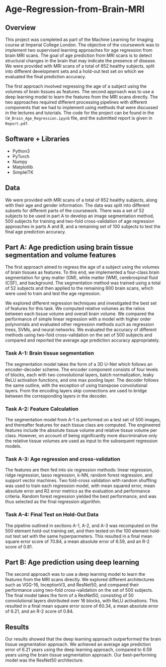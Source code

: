 # Age-Regression-from-Brain-MRI
## Overview
This project was completed as part of the Machine Learning for Imaging course at Imperial College London. The objective of the coursework was to implement two supervised learning approaches for age regression from brain MRI scans. The goal of age prediction from MRI scans is to detect structural changes in the brain that may indicate the presence of disease. We were provided with MRI scans of a total of 652 healthy subjects, split into different development sets and a hold-out test set on which we evaluated the final prediction accuracy.

The first approach involved regressing the age of a subject using the volumes of brain tissues as features. The second approach was to use a deep learning model to learn the features from the MRI scans directly. The two approaches required different processing pipelines with different components that we had to implement using methods that were discussed in the lectures and tutorials. The code for the project can be found in the `CW_Brain_Age_Regression.ipynb` file, and the submitted report is given in `Report.pdf`.

## Software + Libraries
* Python3
* PyTorch
* Numpy
* Matplotlib
* SimpleITK

## Data
We were provided with MRI scans of a total of 652 healthy subjects, along with their age and gender information. The data was split into different subsets for different parts of the coursework. There was a set of 52 subjects to be used in part A to develop an image segmentation method, 500 subjects for training and two-fold cross-validation of age regression approaches in parts A and B, and a remaining set of 100 subjects to test the final age prediction accuracy.

## Part A: Age prediction using brain tissue segmentation and volume features
The first approach aimed to regress the age of a subject using the volumes of brain tissues as features. To this end, we implemented a four-class brain segmentation for grey matter (GM), white matter (WM), cerebrospinal fluid (CSF), and background. The segmentation method was trained using a total of 52 subjects and then applied to the remaining 600 brain scans, which were used to train and test the age regression.

We explored different regression techniques and investigated the best set of features for this task. We computed relative volumes as the ratios between each tissue volume and overall brain volume. We compared the performance of simple linear regression with a model with higher order polynomials and evaluated other regression methods such as regression trees, SVMs, and neural networks. We evaluated the accuracy of different methods using two-fold cross-validation on the set of 500 subjects and compared and reported the average age prediction accuracy appropriately.

### Task A-1: Brain tissue segmentation
The segmentation model takes the form of a 3D U-Net which follows an encoder-decoder scheme. The encoder component consists of four levels of blocks, each with two convolutional layers, batch normalization, leaky ReLU activation functions, and one max pooling layer. The decoder follows the same outline, with the exception of using transpose convolutional layers. From the encoding layers skip connections are used to bridge between the corresponding layers in the decoder.

### Task A-2: Feature Calculation
The segmentation model from A-1 is performed on a test set of 500 images, and thereafter features for each tissue class are computed. The engineered features include the absolute tissue volume and relative tissue volume per class. However, on account of being significantly more discriminative only the relative tissue volumes are used as input to the subsequent regression models.

### Task A-3: Age regression and cross-validation
The features are then fed into six regression methods: linear regression, ridge regression, lasso regression, k-NN, random forest regression, and support vector machines. Two fold-cross validation with random shuffling was used to train each regression model, with mean squared error, mean absolute error and R2 error metrics as the evaluation and performance criteria. Random forest regression yielded the best performance, and was thus selected as the final regression algorithm.

### Task A-4: Final Test on Hold-Out Data
The pipeline outlined in sections A-1, A-2, and A-3 was recomputed on the 500 element hold-out training set, and then tested on the 100 element hold-out test set with the same hyperparmeters. This resulted in a final mean square error score of 70.84, a mean absolute error of 6.59, and an R-2 score of 0.81.

## Part B: Age prediction using deep learning
The second approach was to use a deep learning model to learn the features from the MRI scans directly. We explored different architectures such as VGG-16, InceptionV3, and ResNet50, and compared their performance using two-fold cross-validation on the set of 500 subjects. The final model takes the form of a ResNet50, consisting of 50 convolutional layers distributed over 16 blocks, with ReLU activations. This resulted in a final mean square error score of 60.34, a mean absolute error of 6.21, and an R-2 score of 0.84.

## Results
Our results showed that the deep learning approach outperformed the brain tissue segmentation approach. We achieved an average age prediction error of 6.21 years using the deep learning approach, compared to 6.59 years using the brain tissue segmentation approach. Our best-performing model was the ResNet50 architecture.




